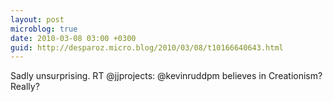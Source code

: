 ```yaml
---
layout: post
microblog: true
date: 2010-03-08 03:00 +0300
guid: http://desparoz.micro.blog/2010/03/08/t10166640643.html
---
```

Sadly unsurprising. RT @jjprojects: @kevinruddpm believes in Creationism? Really?
